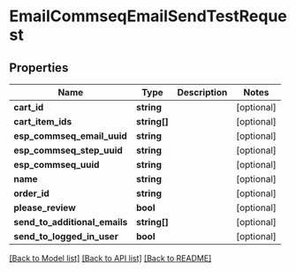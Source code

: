 # EmailCommseqEmailSendTestRequest

## Properties
Name | Type | Description | Notes
------------ | ------------- | ------------- | -------------
**cart_id** | **string** |  | [optional] 
**cart_item_ids** | **string[]** |  | [optional] 
**esp_commseq_email_uuid** | **string** |  | [optional] 
**esp_commseq_step_uuid** | **string** |  | [optional] 
**esp_commseq_uuid** | **string** |  | [optional] 
**name** | **string** |  | [optional] 
**order_id** | **string** |  | [optional] 
**please_review** | **bool** |  | [optional] 
**send_to_additional_emails** | **string[]** |  | [optional] 
**send_to_logged_in_user** | **bool** |  | [optional] 

[[Back to Model list]](../README.md#documentation-for-models) [[Back to API list]](../README.md#documentation-for-api-endpoints) [[Back to README]](../README.md)


